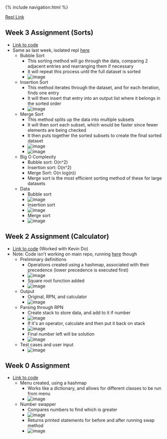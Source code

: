 {% include navigation.html %}

[Repl Link](https://replit.com/@KyleMyint/CSA-Tri-3#Menu.java)

## Week 3 Assignment (Sorts)
- [Link to code](https://replit.com/@KyleMyint/CSA-Tri-3#Sort.java)
- Same as last week, isolated repl [here](https://replit.com/@KyleMyint/Sort-test#Sorts.java)
  - Bubble Sort
    - This sorting method will go through the data, comparing 2 adjacent entries and rearranging them if necessary
    - It will repeat this process until the full dataset is sorted
    - ![image](https://user-images.githubusercontent.com/55672662/161813547-694ecdb9-cbb5-4dc5-a05d-2a775e3dfe66.png)
  - Insertion Sort
    - This method iterates through the dataset, and for each iteration, finds one entry
    - It will then insert that entry into an output list where it belongs in the sorted order
    - ![image](https://user-images.githubusercontent.com/55672662/161813734-1ed172f1-6a48-40d2-8671-312052dc170a.png)
  - Merge Sort
    - This method splits up the data into multiple subsets
    - It will then sort each subset, which would be faster since fewer elements are being checked
    - It then puts together the sorted subsets to create the final sorted dataset
    - ![image](https://user-images.githubusercontent.com/55672662/161813948-7f893469-f2ad-4f66-bacd-b9e20daacc0b.png)
    - ![image](https://user-images.githubusercontent.com/55672662/161814019-c224a70a-6dc8-441f-bf4d-3a0e702ac49c.png)
  - Big O Complexity
    - Bubble sort: O(n^2)
    - Insertion sort: O(n^2)
    - Merge Sort: O(n log(n))
    - Merge sort is the most efficient sorting method of these for large datasets
  - Data
    - Bubble sort
    - ![image](https://user-images.githubusercontent.com/55672662/162855619-d4b0234f-635d-4233-8669-5b3cd355a71e.png)
    - Insertion sort
    - ![image](https://user-images.githubusercontent.com/55672662/162855700-899d66a2-3a8f-4540-8a52-98df50232731.png)
    - Merge sort
    - ![image](https://user-images.githubusercontent.com/55672662/162860254-f1e1abe5-c1b7-44d0-8aa3-caeb7e2a649a.png)







## Week 2 Assignment (Calculator)

- [Link to code](https://replit.com/@KyleMyint/CSA-Tri-3#Calculator.java) (Worked with Kevin Do)
- Note: Code isn't working on main repo, running [here](https://replit.com/@KyleMyint/DearDearestRar#.replit) though
  - Preliminary definitions
    - Operations created using a hashmap, associated with their precedence (lower precedence is executed first)
    - ![image](https://user-images.githubusercontent.com/55672662/160678977-57a838ef-d48d-46c3-89a4-23c08a5991e0.png)
    - Square root function added 
    - ![image](https://user-images.githubusercontent.com/55672662/160888338-344dcda0-2431-4906-a5ef-49bea25c5700.png)
  - Output
    - Original, RPN, and calculator
    - ![image](https://user-images.githubusercontent.com/55672662/160679216-6104727e-55a0-4a92-9c1b-732228edb73a.png)
  - Parsing through RPN
    - Create stack to store data, and add to it if number
    - ![image](https://user-images.githubusercontent.com/55672662/160885991-53105d82-e628-4b75-ace2-2947b0dcadad.png)
    - If it's an operator, calculate and then put it back on stack
    - ![image](https://user-images.githubusercontent.com/55672662/160886186-b05d4e29-91a2-409f-83c9-d0245cbe7cf2.png)
    - Final number left will be solution
    - ![image](https://user-images.githubusercontent.com/55672662/160886275-c50f3751-460b-488b-b85c-ef5955c300d6.png)
  - Test cases and user input
    - ![image](https://user-images.githubusercontent.com/55672662/160886446-e55cb05b-fa45-4e63-9e12-17ee8282ec63.png)






## Week 0 Assignment

- [Link to code](https://replit.com/@KyleMynt/CSA-3#Menu.java)
  - Menu created, using a hashmap
    - Works like a dictionary, and allows for different classes to be run from menu
    - ![image](https://user-images.githubusercontent.com/55672662/159310796-c508cf18-d3be-4034-8f01-45b7441b8851.png)
  - Number swapper 
    - Compares numbers to find which is greater
    - ![image](https://user-images.githubusercontent.com/55672662/159311142-fb3c00ec-0a0d-47e3-b2a6-546add27f98e.png)
    - Returns printed statements for before and after running swap method
    - ![image](https://user-images.githubusercontent.com/55672662/159311267-ac7742e4-3df9-49b2-8184-6f339c2065c5.png)

